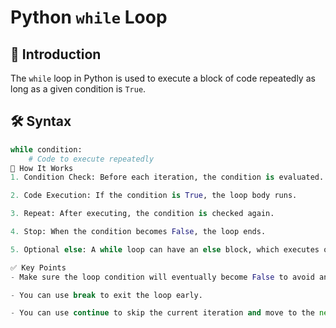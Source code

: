 # Python `while` Loop

## 📌 Introduction
The `while` loop in Python is used to execute a block of code repeatedly as long as a given condition is `True`.

## 🛠 Syntax
```python
while condition:
    # Code to execute repeatedly
📖 How It Works
1. Condition Check: Before each iteration, the condition is evaluated.

2. Code Execution: If the condition is True, the loop body runs.

3. Repeat: After executing, the condition is checked again.

4. Stop: When the condition becomes False, the loop ends.

5. Optional else: A while loop can have an else block, which executes once when the loop ends naturally (without break).

✅ Key Points
- Make sure the loop condition will eventually become False to avoid an infinite loop.

- You can use break to exit the loop early.

- You can use continue to skip the current iteration and move to the next.
